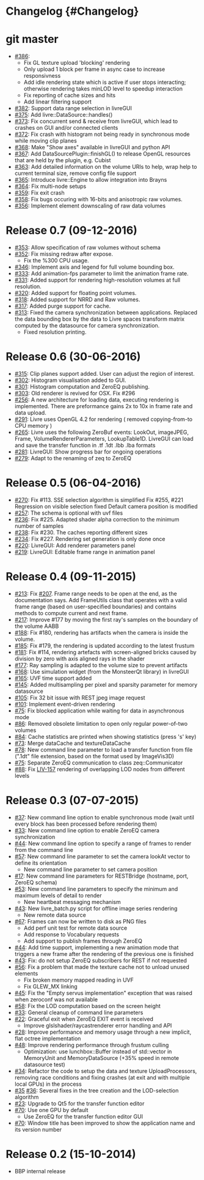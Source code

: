 Changelog {#Changelog}
=========

# git master

* [#386](https://github.com/BlueBrain/Livre/pull/386):
  * Fix GL texture upload 'blocking' rendering
  * Only upload 1 block per frame in async case to increase responsivness
  * Add idle rendering state which is active if user stops interacting;
    otherwise rendering takes minLOD level to speedup interaction
  * Fix reporting of cache sizes and hits
  * Add linear filtering support
* [#382](https://github.com/BlueBrain/Livre/pull/382):
  Support data range selection in livreGUI
* [#375](https://github.com/BlueBrain/Livre/pull/375):
  Add livre::DataSource::handles()
* [#373](https://github.com/BlueBrain/Livre/pull/373):
  Fix concurrent send & receive from livreGUI, which lead to crashes on GUI
  and/or connected clients
* [#372](https://github.com/BlueBrain/Livre/pull/372):
  Fix crash with histogram not being ready in synchronous mode while moving clip
  planes
* [#368](https://github.com/BlueBrain/Livre/pull/368):
  Make "Show axes" available in livreGUI and python API
* [#367](https://github.com/BlueBrain/Livre/pull/367):
  Add DataSourcePlugin::finishGL() to release OpenGL resources that are held
  by the plugin, e.g. Cubist
* [#363](https://github.com/BlueBrain/Livre/pull/363):
  Add detailed information on the volume URIs to help, wrap help to
  current terminal size, remove config file support
* [#365](https://github.com/BlueBrain/Livre/pull/365):
  Introduce livre::Engine to allow integration into Brayns
* [#364](https://github.com/BlueBrain/Livre/pull/364):
  Fix multi-node setups
* [#359](https://github.com/BlueBrain/Livre/pull/359):
  Fix exit crash
* [#358](https://github.com/BlueBrain/Livre/pull/358):
  Fix bugs occuring with 16-bits and anisotropic raw volumes.
* [#356](https://github.com/BlueBrain/Livre/pull/356):
  Implement element downscaling of raw data volumes

# Release 0.7 (09-12-2016)

* [#353](https://github.com/BlueBrain/Livre/pull/353):
  Allow specification of raw volumes without schema
* [#352](https://github.com/BlueBrain/Livre/pull/352):
  Fix missing redraw after expose.
  * Fix the %300 CPU usage.
* [#346](https://github.com/BlueBrain/Livre/pull/346):
  Implement axis and legend for full volume bounding box.
* [#333](https://github.com/BlueBrain/Livre/pull/333):
  Add animation-fps parameter to limit the animation frame rate.
* [#331](https://github.com/BlueBrain/Livre/pull/331):
  Added support for rendering high-resolution volumes at full resolution.
* [#320](https://github.com/BlueBrain/Livre/pull/3):
  Added support for floating point volumes.
* [#318](https://github.com/BlueBrain/Livre/pull/318):
  Added support for NRRD and Raw volumes.
* [#317](https://github.com/BlueBrain/Livre/pull/317):
  Added purge support for cache.
* [#313](https://github.com/BlueBrain/Livre/pull/313):
  Fixed the camera synchronization between applications.
  Replaced the data bounding box by the data to Livre spaces
  transform matrix computed by the datasource for camera
  synchronization.
  * Fixed resolution printing.

# Release 0.6 (30-06-2016)

* [#315](https://github.com/BlueBrain/Livre/pull/315):
  Clip planes support added. User can adjust the region
  of interest.
* [#302](https://github.com/BlueBrain/Livre/pull/302):
  Histogram visualisation added to GUI.
* [#301](https://github.com/BlueBrain/Livre/pull/301):
  Histogram computation and ZeroEQ publishing.
* [#303](https://github.com/BlueBrain/Livre/pull/303):
  Old renderer is revived for OSX. Fix #296
* [#256](https://github.com/BlueBrain/Livre/pull/256):
  A new architecture for loading data, executing rendering
  is implemented. There are preformance gains 2x to 10x
  in frame rate and data upload.
* [#291](https://github.com/BlueBrain/Livre/pull/291):
  Livre uses OpenGL 4.2 for rendering ( removed copying-from-to
  CPU memory )
* [#265](https://github.com/BlueBrain/Livre/pull/265):
  Livre uses the following ZeroBuf events: LookOut, imageJPEG, Frame,
  VolumeRendererParameters, LookupTable1D. LivreGUI can load and save
  the transfer function in .tf .1dt .lbb .lba formats
* [#281](https://github.com/BlueBrain/Livre/pull/281):
  LivreGUI: Show progress bar for ongoing operations
* [#279](https://github.com/BlueBrain/Livre/pull/279):
  Adapt to the renaming of zeq to ZeroEQ

# Release 0.5 (06-04-2016)

* [#270](https://github.com/BlueBrain/Livre/pull/270):
  Fix #113. SSE selection algorithm is simplified
  Fix #255, #221 Regression on visible selection fixed
  Default camera position is modified
* [#257](https://github.com/BlueBrain/Livre/pull/257):
  The schema is optional with uvf files
* [#236](https://github.com/BlueBrain/Livre/pull/236):
  Fix #225. Adapted shader alpha correction to the minimum number of samples
* [#238](https://github.com/BlueBrain/Livre/pull/238):
  Fix #230. The caches reporting different sizes
* [#234](https://github.com/BlueBrain/Livre/pull/234):
  Fix #227. Rendering set generation is only done once
* [#220](https://github.com/BlueBrain/Livre/pull/220):
  LivreGUI: Add renderer parameters panel
* [#219](https://github.com/BlueBrain/Livre/pull/219):
  LivreGUI: Editable frame range in animation panel

# Release 0.4 (09-11-2015)

* [#213](https://github.com/BlueBrain/Livre/pull/213):
  Fix [#207](https://github.com/BlueBrain/Livre/issues/207).
  Frame range needs to be open at the end, as the documentation says.
  Add FrameUtils class that operates with a valid frame range (based on
  user-specified boundaries) and contains methods to compute current and
  next frame.
* [#217](https://github.com/BlueBrain/Livre/pull/217):
  Improve #177 by moving the first ray's samples on the boundary of the volume
  AABB
* [#188](https://github.com/BlueBrain/Livre/pull/188):
  Fix #180, rendering has artifacts when the camera is inside
  the volume.
* [#185](https://github.com/BlueBrain/Livre/pull/185):
  Fix #179, the rendering is updated according to the
  latest frustum
* [#181](https://github.com/BlueBrain/Livre/pull/181):
  Fix #114, rendering artefacts with screen-aligned bricks caused by
  division by zero with axis aligned rays in the shader
* [#177](https://github.com/BlueBrain/Livre/pull/176):
  Ray sampling is adapted to the volume size to prevent
  artifacts
* [#168](https://github.com/BlueBrain/Livre/pull/168):
  Use simulation widget (from the MonsteerQt library) in livreGUI
* [#165](https://github.com/BlueBrain/Livre/pull/165):
  UVF time support added
* [#145](https://github.com/BlueBrain/Livre/pull/145):
  Added multisampling per pixel and sparsity parameter for memory datasource
* [#105](https://github.com/BlueBrain/Livre/pull/105):
  Fix 32 bit issue with REST jpeg image request
* [#101](https://github.com/BlueBrain/Livre/pull/101):
  Implement event-driven rendering
* [#75](https://github.com/BlueBrain/Livre/issues/73):
  Fix blocked application while waiting for data in asynchronous mode
* [#86](https://github.com/BlueBrain/Livre/pull/86):
  Removed obsolete limitation to open only regular power-of-two volumes
* [#84](https://github.com/BlueBrain/Livre/pull/84):
  Cache statistics are printed when showing statistics (press 's' key)
* [#73](https://github.com/BlueBrain/Livre/issues/73):
  Merge dataCache and textureDataCache
* [#78](https://github.com/BlueBrain/Livre/pull/78):
  New command line parameter to load a transfer function from file (".1dt" file
  extension, based on the format used by ImageVis3D)
* [#75](https://github.com/BlueBrain/Livre/pull/75):
  Separate ZeroEQ communication to class zeq::Communicator
* [#88](https://github.com/BlueBrain/Livre/pull/88):
  Fix [LIV-157](https://bbpteam.epfl.ch/project/issues/browse/LIV-157)
  rendering of overlapping LOD nodes from different levels

# Release 0.3 (07-07-2015)

* [#37](https://github.com/BlueBrain/Livre/pull/37):
  New command line option to enable synchronous mode (wait until every block has
  been processed before rendering them)
* [#33](https://github.com/BlueBrain/Livre/pull/33):
  New command line option to enable ZeroEQ camera synchronization
* [#44](https://github.com/BlueBrain/Livre/pull/44):
  New command line option to specify a range of frames to render from the
  command line
* [#57](https://github.com/BlueBrain/Livre/pull/57):
  New command line parameter to set the camera lookAt vector to define its
  orientation
  * New command line parameter to set camera position
* [#17](https://github.com/BlueBrain/Livre/pull/17):
  New command line parameters for RESTBridge (hostname, port, ZeroEQ schema)
* [#53](https://github.com/BlueBrain/Livre/pull/53):
  New command line parameters to specify the minimum and maximum levels of
  detail to render
  * New heartbeat messaging mechanism
* [#43](https://github.com/BlueBrain/Livre/pull/43):
  New livre_batch.py script for offline image series rendering
  * New remote data source
* [#67](https://github.com/BlueBrain/Livre/pull/67):
  Frames can now be written to disk as PNG files
  * Add perf unit test for remote data source
  * Add response to Vocabulary requests
  * Add support to publish frames through ZeroEQ
* [#44](https://github.com/BlueBrain/Livre/pull/44):
  Add time support, implementing a new animation mode that triggers a new frame
  after the rendering of the previous one is finished
* [#43](https://github.com/BlueBrain/Livre/pull/43):
  Fix: do not setup ZeroEQ subscribers for REST if not requested
* [#56](https://github.com/BlueBrain/Livre/pull/56):
  Fix a problem that made the texture cache not to unload unused elements
  * Fix broken memory mapped reading in UVF
  * Fix GLEW_MX linking
* [#45](https://github.com/BlueBrain/Livre/pull/45):
  Fix the "Empty servus implementation" exception that was raised when zeroconf
  was not available
* [#58](https://github.com/BlueBrain/Livre/pull/58):
  Fix the LOD computation based on the screen height
* [#33](https://github.com/BlueBrain/Livre/pull/33):
  General cleanup of command line parameters
* [#22](https://github.com/BlueBrain/Livre/pull/22):
  Graceful exit when ZeroEQ EXIT event is received
  * Improve glslshader/raycastrenderer error handling and API
* [#28](https://github.com/BlueBrain/Livre/pull/28):
  Improve performance and memory usage through a new implicit, flat octree
  implementation
* [#48](https://github.com/BlueBrain/Livre/pull/48):
  Improve rendering performance through frustum culling
  * Optimization: use lunchbox::Buffer instead of std::vector in MemoryUnit and
    MemoryDataSource (+35% speed in remote datasource test)
* [#34](https://github.com/BlueBrain/Livre/pull/34):
  Refactor the code to setup the data and texture UploadProcessors, removing
  race conditions and fixing crashes (at exit and with multiple local GPUs) in
  the process
* [#35](https://github.com/BlueBrain/Livre/pull/35)
  [#36](https://github.com/BlueBrain/Livre/pull/36):
  Several fixes in the tree creation and the LOD-selection algorithm
* [#23](https://github.com/BlueBrain/Livre/pull/23):
  Upgrade to Qt5 for the transfer function editor
* [#70](https://github.com/BlueBrain/Livre/pull/70):
  Use one GPU by default
  * Use ZeroEQ for the transfer function editor GUI
* [#70](https://github.com/BlueBrain/Livre/pull/70):
  Window title has been improved to show the application name and its version
  number

# Release 0.2 (15-10-2014)

* BBP internal release
